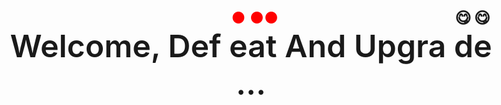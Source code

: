 <div class="body-div">
    Welcome,
    Def
    <span class="keyword">eat</span>
    <span class="">And</span>
    Upgra
    <span class="emoji">de</span>
    ...
</div>

<audio id="audio" controls="controls" preload="load" autoplay="autoplay">
    <source id="mp3" src="/images/music.mp3">
</audio>    

<style>
@import url('https://fonts.googleapis.com/css2?family=Long+Cang&display=swap');

.body-div {
    width: 800px;
    height: 600px;
    background-image: url('/images/bj.jpg');
    background-size: 100%;
    background-repeat: no-repeat;
    position: absolute;
    bottom: 0;
    left: 0;
    right: 0;
    top: 30%;
    margin: auto;
    font-size: 50px;
    text-align: center;
    font-weight: 600;
}

.keyword {
    text-emphasis: circle #f00;
}
.word {
    text-emphasis: 'x' blue;
}
.emoji {
    text-emphasis: '😋';
}


#audio {
    display:none;
}

</style>